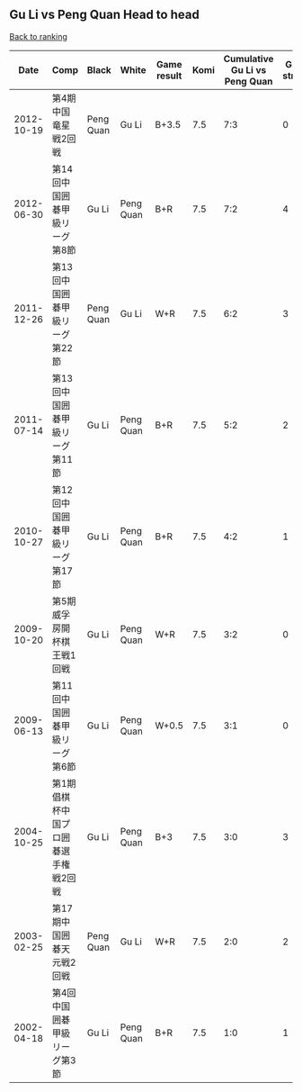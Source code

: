 ## Gu Li vs Peng Quan Head to head

[Back to ranking](../../index.md)




| **Date** | **Comp** | **Black** | **White** | **Game result** | **Komi** | **Cumulative Gu Li vs Peng Quan** | **Gu Li streak** | **Peng Quan streak** | 
| --- | --- | --- | --- | --- | --- | --- | --- | --- |
| 2012-10-19 | 第4期中国竜星戦2回戦 | Peng Quan | Gu Li | B+3.5 | 7.5 | 7:3 | 0 | 1 | 
| 2012-06-30 | 第14回中国囲碁甲級リーグ第8節 | Gu Li | Peng Quan | B+R | 7.5 | 7:2 | 4 | 0 | 
| 2011-12-26 | 第13回中国囲碁甲級リーグ第22節 | Peng Quan | Gu Li | W+R | 7.5 | 6:2 | 3 | 0 | 
| 2011-07-14 | 第13回中国囲碁甲級リーグ第11節 | Gu Li | Peng Quan | B+R | 7.5 | 5:2 | 2 | 0 | 
| 2010-10-27 | 第12回中国囲碁甲級リーグ第17節 | Gu Li | Peng Quan | B+R | 7.5 | 4:2 | 1 | 0 | 
| 2009-10-20 | 第5期威孚房開杯棋王戦1回戦 | Gu Li | Peng Quan | W+R | 7.5 | 3:2 | 0 | 2 | 
| 2009-06-13 | 第11回中国囲碁甲級リーグ第6節 | Gu Li | Peng Quan | W+0.5 | 7.5 | 3:1 | 0 | 1 | 
| 2004-10-25 | 第1期倡棋杯中国プロ囲碁選手権戦2回戦 | Gu Li | Peng Quan | B+3 | 7.5 | 3:0 | 3 | 0 | 
| 2003-02-25 | 第17期中国囲碁天元戦2回戦 | Peng Quan | Gu Li | W+R | 7.5 | 2:0 | 2 | 0 | 
| 2002-04-18 | 第4回中国囲碁甲級リーグ第3節 | Gu Li | Peng Quan | B+R | 7.5 | 1:0 | 1 | 0 |




